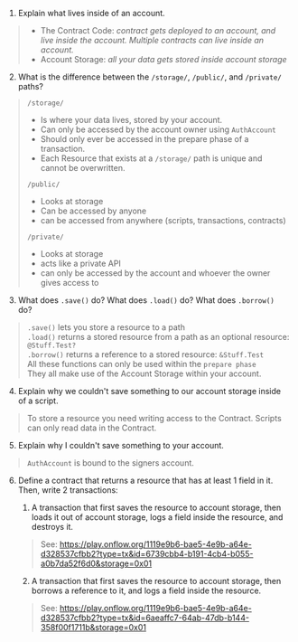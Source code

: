 1. Explain what lives inside of an account.  
> - The Contract Code: *contract gets deployed to an account, and live inside the account. Multiple contracts can live inside an account.*  
> - Account Storage: *all your data gets stored inside account storage*  

2. What is the difference between the `/storage/`, `/public/`, and `/private/` paths?  
> `/storage/`
> - Is where your data lives, stored by your account.
> - Can only be accessed by the account owner using `AuthAccount`
> - Should only ever be accessed in the prepare phase of a transaction.
> - Each Resource that exists at a `/storage/` path is unique and cannot be overwritten.
>
> `/public/`
> - Looks at storage
> - Can be accessed by anyone
> - can be accessed from anywhere (scripts, transactions, contracts)
>
> `/private/`
> - Looks at storage
> - acts like a private API
> - can only be accessed by the account and whoever the owner gives access to

3. What does `.save()` do? What does `.load()` do? What does `.borrow()` do?  
> `.save()` lets you store a resource to a path  
> `.load()` returns a stored resource from a path as an optional resource: `@Stuff.Test?`  
> `.borrow()` returns a reference to a stored resource: `&Stuff.Test`  
> All these functions can only be used within the `prepare phase`  
> They all make use of the Account Storage within your account.  

4. Explain why we couldn't save something to our account storage inside of a script.  
>  To store a resource you need writing access to the Contract. Scripts can only read data in the Contract.

5. Explain why I couldn't save something to your account.
> `AuthAccount` is bound to the signers account.

6. Define a contract that returns a resource that has at least 1 field in it. Then, write 2 transactions:  

    1) A transaction that first saves the resource to account storage, then loads it out of account storage, logs a field inside the resource, and destroys it.  
    > See: https://play.onflow.org/1119e9b6-bae5-4e9b-a64e-d328537cfbb2?type=tx&id=6739cbb4-b191-4cb4-b055-a0b7da52f6d0&storage=0x01

    2) A transaction that first saves the resource to account storage, then borrows a reference to it, and logs a field inside the resource.  
      >See: https://play.onflow.org/1119e9b6-bae5-4e9b-a64e-d328537cfbb2?type=tx&id=6aeaffc7-64ab-47db-b144-358f00f1711b&storage=0x01